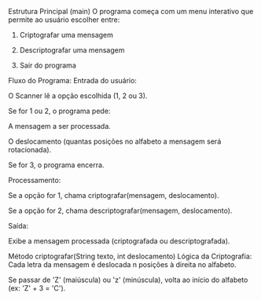 Estrutura Principal (main)
O programa começa com um menu interativo que permite ao usuário escolher entre:

1. Criptografar uma mensagem

2. Descriptografar uma mensagem

3. Sair do programa

Fluxo do Programa:
Entrada do usuário:

O Scanner lê a opção escolhida (1, 2 ou 3).

Se for 1 ou 2, o programa pede:

A mensagem a ser processada.

O deslocamento (quantas posições no alfabeto a mensagem será rotacionada).

Se for 3, o programa encerra.

Processamento:

Se a opção for 1, chama criptografar(mensagem, deslocamento).

Se a opção for 2, chama descriptografar(mensagem, deslocamento).

Saída:

Exibe a mensagem processada (criptografada ou descriptografada).

Método criptografar(String texto, int deslocamento)
Lógica da Criptografia:
Cada letra da mensagem é deslocada n posições à direita no alfabeto.

Se passar de 'Z' (maiúscula) ou 'z' (minúscula), volta ao início do alfabeto (ex: 'Z' + 3 = 'C').
